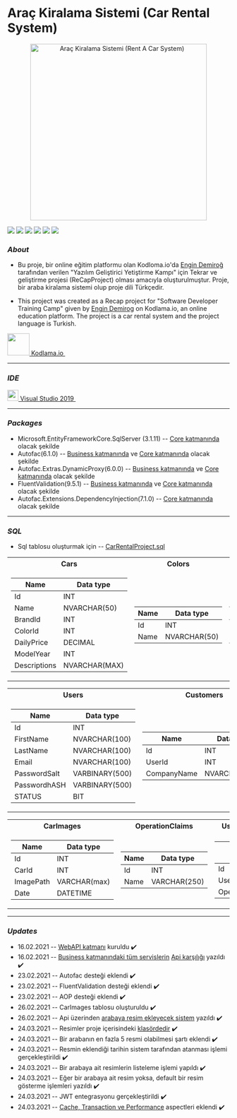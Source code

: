 # Araç Kiralama Sistemi (Car Rental System) 
<p align="center">
<img src="https://image.shutterstock.com/image-vector/rent-car-logo-design-vector-260nw-1072548182.jpg"  alt="Araç Kiralama Sistemi (Rent A Car System)" width="400" height="400"/>

![](https://img.shields.io/github/stars/slayerprogrammer/ReCapProject.svg) ![](https://img.shields.io/github/forks/slayerprogrammer/ReCapProject.svg) ![](https://img.shields.io/github/tag/slayerprogrammer/ReCapProject.svg) ![](https://img.shields.io/github/release/slayerprogrammer/ReCapProject.svg) ![](https://img.shields.io/github/issues/slayerprogrammer/ReCapProject.svg) ![](https://img.shields.io/bower/v/editor.md.svg)

### *About*
- Bu proje, bir online eğitim platformu olan Kodloma.io'da [Engin Demiroğ](https://github.com/engindemirog) tarafından verilen "Yazılım Geliştirici Yetiştirme Kampı" için Tekrar ve geliştirme projesi (ReCapProject) olması amacıyla oluşturulmuştur. Proje, bir araba kiralama sistemi olup proje dili Türkçedir. 

- This project was created as a Recap project for "Software Developer Training Camp" given by [Engin Demirog](https://github.com/engindemirog) on Kodlama.io, an online education platform. The project is a car rental system and the project language is Turkish.
  
 
 <p> 
 <a href="https://www.kodlama.io/" target="_blank"> 
  <img src="https://process.fs.teachablecdn.com/ADNupMnWyR7kCWRvm76Laz/resize=width:705/https://www.filepicker.io/api/file/Zk7d1MdoSJ6cEShVbfd0" width="50" height="50"> Kodlama.io
  </a> &nbsp;

-----------------------
### *IDE* 
<p> 
 <a href="https://visualstudio.microsoft.com/tr/vs/" target="_blank"> 
<img src="https://upload.wikimedia.org/wikipedia/commons/thumb/5/59/Visual_Studio_Icon_2019.svg/1200px-Visual_Studio_Icon_2019.svg.png" width="25" height="25"> 
Visual Studio 2019
  </a> &nbsp;
 
----------------------------------------
### *Packages*
- Microsoft.EntityFrameworkCore.SqlServer (3.1.11) -- [Core katmanında](https://github.com/slayerprogrammer/ReCapProjectBackend/tree/main/Core) olacak şekilde
- Autofac(6.1.0) -- [Business katmanında](https://github.com/slayerprogrammer/ReCapProjectBackend/tree/main/Core) ve [Core katmanında](https://github.com/slayerprogrammer/ReCapProjectBackend/tree/main/Core) olacak şekilde
- Autofac.Extras.DynamicProxy(6.0.0) -- [Business katmanında](https://github.com/slayerprogrammer/ReCapProjectBackend/tree/main/Core) ve [Core katmanında](https://github.com/slayerprogrammer/ReCapProjectBackend/tree/main/Core) olacak şekilde
- FluentValidation(9.5.1) -- [Business katmanında](https://github.com/slayerprogrammer/ReCapProjectBackend/tree/main/Core) ve [Core katmanında](https://github.com/slayerprogrammer/ReCapProjectBackend/tree/main/Core) olacak şekilde
- Autofac.Extensions.DependencyInjection(7.1.0) -- [Core katmanında](https://github.com/slayerprogrammer/ReCapProjectBackend/tree/main/Core) olacak şekilde


---------------------------------------
### *SQL*
- Sql tablosu oluşturmak için --  [CarRentalProject.sql](https://github.com/slayerprogrammer/ReCapProjectBackend/blob/main/SQLQuery.sql)

<table>
<tr><th>Cars</th><th>Colors</th><th>Brands</th></tr>
<tr><td>

| Name  | Data type  |
|-------|-------------|
| Id      | INT  |                 
| Name    | NVARCHAR(50)  |                                                           
| BrandId      | INT     |
| ColorId      | INT   |
| DailyPrice    | DECIMAL |
| ModelYear      | INT |
| Descriptions   | NVARCHAR(MAX) |

</td><td>
 
| Name       | Data type  |  
|------------|--------------|
| Id      | INT    |
| Name    | NVARCHAR(50) |

</td><td>
 
| Name       | Data type  |  
|------------|--------------|
| Id      | INT    |
| Name    | NVARCHAR(50) |

</td></tr> </table>

<table>
<tr><th>Users</th><th>Customers</th><th>Rentals</th></th>
<tr><td>

| Name  | Data type  |
|-------|-------------|
| Id      | INT  |                 
| FirstName    | NVARCHAR(100)  |
| LastName    | NVARCHAR(100)  |
| Email    | NVARCHAR(100)  | 
| PasswordSalt   | VARBINARY(500)  | 
| PasswordhASH   | VARBINARY(500)  | 
| STATUS   | BIT  | 

</td><td>
 
| Name       | Data type  |  
|------------|--------------|
| Id      | INT    |
| UserId      | INT    |
| CompanyName    | NVARCHAR(100) |

</td><td>
 
| Name       | Data type  |  
|------------|--------------|
| Id      | INT    |
| CarId      | INT    |
| CustomerId      | INT    |
| RentDate     | DATETIME    |
| ReturnDate    | DATETIME |


</td></tr> </table>

<table>
<tr><th>CarImages</th><th>OperationClaims</th><th>UserOperationClaims</th></th>
<tr><td>
  
| Name       | Data type  |  
|------------|--------------|
| Id      | INT    |
| CarId      | INT    |
| ImagePath      | VARCHAR(max)    |
| Date     | DATETIME    |

</td><td>
 
| Name       | Data type  |  
|------------|--------------|
| Id      | INT    |
| Name    | VARCHAR(250) |

</td><td>
 
| Name       | Data type  |  
|------------|--------------|
| Id      | INT    |
| UserId      | INT    |
| OperationClaimId      | INT    |

</td></tr> </table>




-----------------------------------


### *Updates*
- 16.02.2021 -- [WebAPI katmanı](https://github.com/slayerprogrammer/ReCapProjectBackend/tree/main/WebAPI) kuruldu :heavy_check_mark:
- 16.02.2021 -- [Business katmanındaki tüm servislerin](https://github.com/slayerprogrammer/ReCapProjectBackend/tree/main/Business/Abstract) [Api karşılığı](https://github.com/slayerprogrammer/ReCapProjectBackend/tree/main/WebAPI/Controllers) yazıldı :heavy_check_mark:
- 23.02.2021 -- Autofac desteği eklendi :heavy_check_mark:
- 23.02.2021 -- FluentValidation desteği eklendi :heavy_check_mark:
- 23.02.2021 -- AOP desteği eklendi :heavy_check_mark: 
- 26.02.2021 -- CarImages tablosu oluşturuldu :heavy_check_mark:
- 26.02.2021 -- Api üzerinden [arabaya resim ekleyecek sistem](https://github.com/slayerprogrammer/ReCapProjectBackend/blob/main/WebAPI/Controllers/CarImagesController.cs) yazıldı :heavy_check_mark:
- 24.03.2021 -- Resimler proje içerisindeki [klasördedir](https://github.com/slayerprogrammer/ReCapProjectBackend/tree/main/WebAPI/wwwroot/Images) :heavy_check_mark:
- 24.03.2021 -- Bir arabanın en fazla 5 resmi olabilmesi şartı eklendi :heavy_check_mark:
- 24.03.2021 -- Resmin eklendiği tarihin sistem tarafından atanması işlemi gerçekleştirildi :heavy_check_mark:
- 24.03.2021 -- Bir arabaya ait resimlerin listeleme işlemi yapıldı :heavy_check_mark:
- 24.03.2021 -- Eğer bir arabaya ait resim yoksa, default bir resim gösterme işlemleri yazıldı :heavy_check_mark:
- 24.03.2021 --  JWT entegrasyonu gerçekleştirildi :heavy_check_mark:
- 24.03.2021 -- [Cache, Transaction ve Performance](https://github.com/slayerprogrammer/ReCapProjectBackend/tree/main/Core/Aspects/Autofac) aspectleri eklendi :heavy_check_mark:
 
